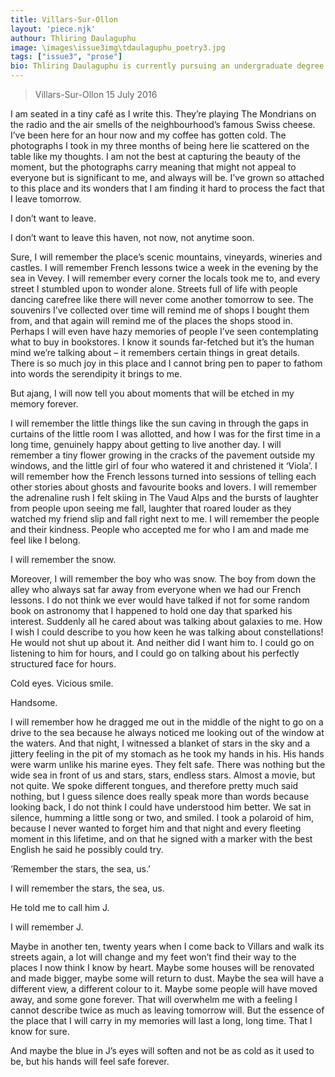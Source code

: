 ```yaml
---
title: Villars-Sur-Ollon
layout: 'piece.njk'
authour: Thliring Daulaguphu
image: \images\issue3img\tdaulaguphu_poetry3.jpg
tags: ["issue3", "prose"]
bio: Thliring Daulaguphu is currently pursuing an undergraduate degree in English Literature from the University Of Delhi. She is a lover of the written word, music and languages. While she isn’t reading, she can be found fangirling over KPOP or bands of all genres. Her interests are boundless. She takes pride in her ethnicity and would love to publish a little something about her roots someday.
---
```


>Villars-Sur-Ollon
>15 July 2016

I am seated in a tiny café as I write this. They’re playing The Mondrians on the radio and the air smells of the neighbourhood’s famous Swiss cheese. I’ve been here for an hour now and my coffee has gotten cold. The photographs I took in my three months of being here lie scattered on the table like my thoughts. I am not the best at capturing the beauty of the moment, but the photographs carry meaning that might not appeal to everyone but is significant to me, and always will be. I’ve grown so attached to this place and its wonders that I am finding it hard to process the fact that I leave tomorrow.

I don’t want to leave.

I don’t want to leave this haven, not now, not anytime soon.

Sure, I will remember the place’s scenic mountains, vineyards, wineries and castles. I will remember French lessons twice a week in the evening by the sea in Vevey. I will remember every corner the locals took me to, and every street I stumbled upon to wonder alone. Streets full of life with people dancing carefree like there will never come another tomorrow to see. The souvenirs I’ve collected over time will remind me of shops I bought them from, and that again will remind me of the places the shops stood in. Perhaps I will even have hazy memories of people I’ve seen contemplating what to buy in bookstores. I know it sounds far-fetched but it’s the human mind we’re talking about – it remembers certain things in great details. There is so much joy in this place and I cannot bring pen to paper to fathom into words the serendipity it brings to me.

But ajang, I will now tell you about moments that will be etched in my memory forever.

I will remember the little things like the sun caving in through the gaps in curtains of the little room I was allotted, and how I was for the first time in a long time, genuinely happy about getting to live another day. I will remember a tiny flower growing in the cracks of the pavement outside my windows, and the little girl of four who watered it and christened it ‘Viola’. I will remember how the French lessons turned into sessions of telling each other stories about ghosts and favourite books and lovers. I will remember the adrenaline rush I felt skiing in The Vaud Alps and the bursts of laughter from people upon seeing me fall, laughter that roared louder as they watched my friend slip and fall right next to me. I will remember the people and their kindness. People who accepted me for who I am and made me feel like I belong.

I will remember the snow.

Moreover, I will remember the boy who was snow. The boy from down the alley who always sat far away from everyone when we had our French lessons. I do not think we ever would have talked if not for some random book on astronomy that I happened to hold one day that sparked his interest. Suddenly all he cared about was talking about galaxies to me. How I wish I could describe to you how keen he was talking about constellations! He would not shut up about it. And neither did I want him to. I could go on listening to him for hours, and I could go on talking about his perfectly structured face for hours.

Cold eyes. Vicious smile.

Handsome.

I will remember how he dragged me out in the middle of the night to go on a drive to the sea because he always noticed me looking out of the window at the waters. And that night, I witnessed a blanket of stars in the sky and a jittery feeling in the pit of my stomach as he took my hands in his. His hands were warm unlike his marine eyes. They felt safe. There was nothing but the wide sea in front of us and stars, stars, endless stars. Almost a movie, but not quite. We spoke different tongues, and therefore pretty much said nothing, but I guess silence does really speak more than words because looking back, I do not think I could have understood him better. We sat in silence, humming a little song or two, and smiled. I took a polaroid of him, because I never wanted to forget him and that night and every fleeting moment in this lifetime, and on that he signed with a marker with the best English he said he possibly could try.

‘Remember the stars, the sea, us.’

I will remember the stars, the sea, us.

He told me to call him J.

I will remember J.

Maybe in another ten, twenty years when I come back to Villars and walk its streets again, a lot will change and my feet won’t find their way to the places I now think I know by heart. Maybe some houses will be renovated and made bigger, maybe some will return to dust. Maybe the sea will have a different view, a different colour to it. Maybe some people will have moved away, and some gone forever. That will overwhelm me with a feeling I cannot describe twice as much as leaving tomorrow will. But the essence of the place that I will carry in my memories will last a long, long time. That I know for sure.

And maybe the blue in J’s eyes will soften and not be as cold as it used to be, but his hands will feel safe forever.